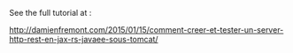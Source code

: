 See the full tutorial at :

http://damienfremont.com/2015/01/15/comment-creer-et-tester-un-server-http-rest-en-jax-rs-javaee-sous-tomcat/

